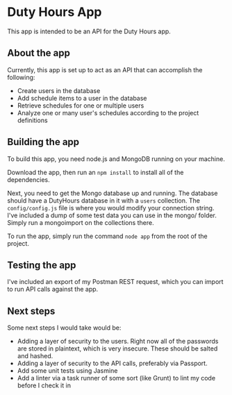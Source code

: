 # Duty Hours App

This app is intended to be an API for the Duty Hours app.

## About the app

Currently, this app is set up to act as an API that can accomplish the following:

* Create users in the database
* Add schedule items to a user in the database
* Retrieve schedules for one or multiple users
* Analyze one or many user's schedules according to the project definitions

## Building the app

To build this app, you need node.js and MongoDB running on your machine.

Download the app, then run an `npm install` to install all of the dependencies.

Next, you need to get the Mongo database up and running. The database should have a DutyHours database in it with a `users` collection. The `config/config.js` file is where you would modify your connection string. I've included a dump of some test data you can use in the mongo/ folder. Simply run a mongoimport on the collections there.

To run the app, simply run the command `node app` from the root of the project.

## Testing the app

I've included an export of my Postman REST request, which you can import to run API calls against the app.

## Next steps

Some next steps I would take would be:

* Adding a layer of security to the users. Right now all of the passwords are stored in plaintext, which is very insecure. These should be salted and hashed.
* Adding a layer of security to the API calls, preferably via Passport.
* Add some unit tests using Jasmine
* Add a linter via a task runner of some sort (like Grunt) to lint my code before I check it in